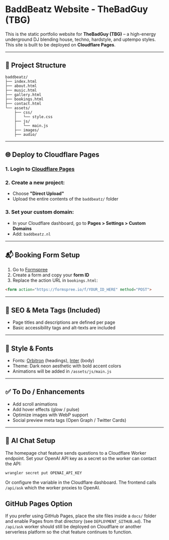 # BaddBeatz Website - TheBadGuy (TBG)

This is the static portfolio website for **TheBadGuy (TBG)** – a high-energy underground DJ blending house, techno, hardstyle, and uptempo styles. This site is built to be deployed on **Cloudflare Pages**.

---

## 🚀 Project Structure

```
baddbeatz/
├── index.html
├── about.html
├── music.html
├── gallery.html
├── bookings.html
├── contact.html
└── assets/
    ├── css/
    │   └── style.css
    ├── js/
    │   └── main.js
    ├── images/
    ├── audio/
```

---

## 🌐 Deploy to Cloudflare Pages

### 1. Login to [Cloudflare Pages](https://pages.cloudflare.com/)
### 2. Create a new project:
- Choose **"Direct Upload"**
- Upload the entire contents of the `baddbeatz/` folder

### 3. Set your custom domain:
- In your Cloudflare dashboard, go to **Pages > Settings > Custom Domains**
- Add: `baddbeatz.nl`

---

## 📬 Booking Form Setup

1. Go to [Formspree](https://formspree.io)
2. Create a form and copy your **form ID**
3. Replace the action URL in `bookings.html`:

```html
<form action="https://formspree.io/f/YOUR_ID_HERE" method="POST">
```

---

## 🎯 SEO & Meta Tags (Included)

- Page titles and descriptions are defined per page
- Basic accessibility tags and alt-texts are included

---

## 🎨 Style & Fonts

- Fonts: [Orbitron](https://fonts.google.com/specimen/Orbitron) (headings), [Inter](https://fonts.google.com/specimen/Inter) (body)
- Theme: Dark neon aesthetic with bold accent colors
- Animations will be added in `/assets/js/main.js`

---

## ✅ To Do / Enhancements

- Add scroll animations
- Add hover effects (glow / pulse)
- Optimize images with WebP support
- Social preview meta tags (Open Graph / Twitter Cards)

---


## 🤖 AI Chat Setup

The homepage chat feature sends questions to a Cloudflare Worker endpoint.
Set your OpenAI API key as a secret so the worker can contact the API:

```bash
wrangler secret put OPENAI_API_KEY
```

Or configure the variable in the Cloudflare dashboard. The frontend calls
`/api/ask` which the worker proxies to OpenAI.



## GitHub Pages Option

If you prefer using GitHub Pages, place the site files inside a `docs/` folder and enable Pages from that directory (see `DEPLOYMENT_GITHUB.md`). The `/api/ask` worker should still be deployed on Cloudflare or another serverless platform so the chat feature continues to function.
